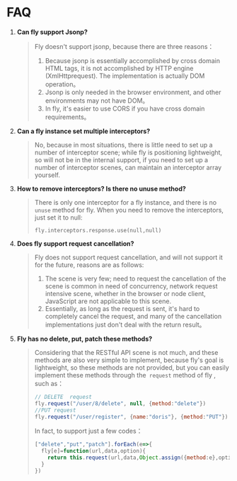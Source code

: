 # FAQ

1. **Can fly support Jsonp?**

   > Fly doesn't support jsonp, because there are three reasons：
   >
   > 1. Because jsonp is essentially accomplished by cross domain HTML tags, it is not accomplished by HTTP engine (XmlHttprequest). The implementation is actually DOM operation。
   > 2. Jsonp is only needed in the browser environment, and other environments may not have DOM。
   > 3. In fly, it's easier to use CORS if you have cross domain requirements。

2. **Can a fly instance set multiple interceptors?**

   > No, because in most situations, there is little need to set up a number of interceptor scene; while fly is positioning lightweight, so will not be in the internal support, if you need to set up a number of interceptor scenes, can maintain an interceptor array yourself.

3. **How to remove interceptors? Is there no unuse method?**

   > There is only one interceptor for a fly instance, and  there is no `unuse` method for fly. When you need to  remove the interceptors,  just set it to null:
   >
   > `fly.interceptors.response.use(null,null)`

4. **Does fly support request cancellation?**

   > Fly does not support request cancellation, and will not support it for the future, reasons are as follows:
   >
   > 1. The scene is very few;  need to request the cancellation of the scene is common in need of concurrency, network request intensive scene, whether in the browser or node client, JavaScript are not applicable to this scene.
   > 2. Essentially, as long as the request is sent, it's hard to completely cancel the request, and many of the cancellation implementations just don't deal with the return result。

5. **Fly has no delete, put, patch these methods?**

   > Considering that the RESTful API scene is not much, and these methods are also very simple to implement, because fly's goal is lightweight, so these methods are not provided, but you can easily implement these methods through the` request` method of fly , such as：
   >
   > ```javascript
   > // DELETE  request
   > fly.request("/user/8/delete", null, {method:"delete"})
   > //PUT request
   > fly.request("/user/register", {name:"doris"}, {method:"PUT"})
   > ```
   >
   > In fact, to support  just a few codes：
   >
   > ```javascript
   > ["delete","put","patch"].forEach(e=>{
   >   fly[e]=function(url,data,option){
   >     return this.request(url,data,Object.assign({method:e},option))
   >   }
   > })
   > ```

   ​
